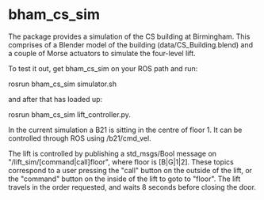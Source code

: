 bham_cs_sim
===========

The package provides a simulation of the CS building at Birmingham. This comprises of a Blender model of the building (data/CS_Building.blend) and a couple of Morse actuators to simulate the four-level lift.

To test it out, get bham_cs_sim on your ROS path and run:

 rosrun bham_cs_sim simulator.sh

and after that has loaded up:

 rosrun bham_cs_sim lift_controller.py.

In the current simulation a B21 is sitting in the centre of floor 1. It can be controlled through ROS using /b21/cmd_vel. 

The lift is controlled by publishing a std_msgs/Bool message on  "/lift_sim/[command|call]floor", where floor is [B|G|1|2]. These topics correspond to a user pressing the "call" button on the outside of the lift, or the "command" button on the inside of the lift to goto to "floor". The lift travels in the order requested, and waits 8 seconds before closing the door.

